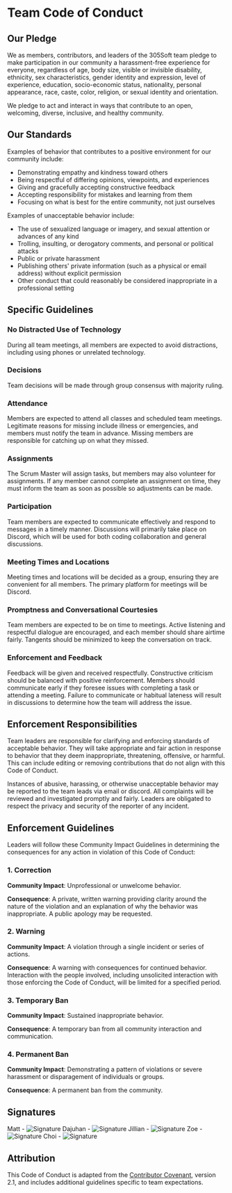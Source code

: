 # Team Code of Conduct

## Our Pledge

We as members, contributors, and leaders of the 305Soft team pledge to make participation in our community a harassment-free experience for everyone, regardless of age, body size, visible or invisible disability, ethnicity, sex characteristics, gender identity and expression, level of experience, education, socio-economic status, nationality, personal appearance, race, caste, color, religion, or sexual identity and orientation.

We pledge to act and interact in ways that contribute to an open, welcoming, diverse, inclusive, and healthy community.

## Our Standards

Examples of behavior that contributes to a positive environment for our community include:

- Demonstrating empathy and kindness toward others
- Being respectful of differing opinions, viewpoints, and experiences
- Giving and gracefully accepting constructive feedback
- Accepting responsibility for mistakes and learning from them
- Focusing on what is best for the entire community, not just ourselves

Examples of unacceptable behavior include:

- The use of sexualized language or imagery, and sexual attention or advances of any kind
- Trolling, insulting, or derogatory comments, and personal or political attacks
- Public or private harassment
- Publishing others' private information (such as a physical or email address) without explicit permission
- Other conduct that could reasonably be considered inappropriate in a professional setting

## Specific Guidelines

### No Distracted Use of Technology

During all team meetings, all members are expected to avoid distractions, including using phones or unrelated technology.

### Decisions

Team decisions will be made through group consensus with majority ruling.

### Attendance

Members are expected to attend all classes and scheduled team meetings. Legitimate reasons for missing include illness or emergencies, and members must notify the team in advance. Missing members are responsible for catching up on what they missed.

### Assignments

The Scrum Master will assign tasks, but members may also volunteer for assignments. If any member cannot complete an assignment on time, they must inform the team as soon as possible so adjustments can be made.

### Participation

Team members are expected to communicate effectively and respond to messages in a timely manner. Discussions will primarily take place on Discord, which will be used for both coding collaboration and general discussions.

### Meeting Times and Locations

Meeting times and locations will be decided as a group, ensuring they are convenient for all members. The primary platform for meetings will be Discord.

### Promptness and Conversational Courtesies

Team members are expected to be on time to meetings. Active listening and respectful dialogue are encouraged, and each member should share airtime fairly. Tangents should be minimized to keep the conversation on track.

### Enforcement and Feedback

Feedback will be given and received respectfully. Constructive criticism should be balanced with positive reinforcement. Members should communicate early if they foresee issues with completing a task or attending a meeting. Failure to communicate or habitual lateness will result in discussions to determine how the team will address the issue.

## Enforcement Responsibilities

Team leaders are responsible for clarifying and enforcing standards of acceptable behavior. They will take appropriate and fair action in response to behavior that they deem inappropriate, threatening, offensive, or harmful. This can include editing or removing contributions that do not align with this Code of Conduct.

Instances of abusive, harassing, or otherwise unacceptable behavior may be reported to the team leads via email or discord. All complaints will be reviewed and investigated promptly and fairly. Leaders are obligated to respect the privacy and security of the reporter of any incident.

## Enforcement Guidelines

Leaders will follow these Community Impact Guidelines in determining the consequences for any action in violation of this Code of Conduct:

### 1. Correction

**Community Impact**: Unprofessional or unwelcome behavior.

**Consequence**: A private, written warning providing clarity around the nature of the violation and an explanation of why the behavior was inappropriate. A public apology may be requested.

### 2. Warning

**Community Impact**: A violation through a single incident or series of actions.

**Consequence**: A warning with consequences for continued behavior. Interaction with the people involved, including unsolicited interaction with those enforcing the Code of Conduct, will be limited for a specified period.

### 3. Temporary Ban

**Community Impact**: Sustained inappropriate behavior.

**Consequence**: A temporary ban from all community interaction and communication.

### 4. Permanent Ban

**Community Impact**: Demonstrating a pattern of violations or severe harassment or disparagement of individuals or groups.

**Consequence**: A permanent ban from the community.

## Signatures

Matt - ![Signature](src/IMG_7317.JPG)
Dajuhan - ![Signature](src/IMG_7319.JPG)
Jillian - ![Signature](src/IMG_7320.JPG)
Zoe - ![Signature](src/signature-Zoe-Chesnais.JPG)
Choi - ![Signature](src/IMG_7318.JPG)

## Attribution

This Code of Conduct is adapted from the [Contributor Covenant](https://www.contributor-covenant.org), version 2.1, and includes additional guidelines specific to team expectations.

